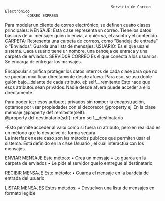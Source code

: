                                                     Servicio de Correo Electrónico
              CORREO EXPRESS
                           
  Para modelar un cliente de correo electrónico, se definen cuatro clases principales:
 MENSAJE:
 Esta clase representa un correo. Tiene los datos básicos de un mensaje: quién lo envía, a quién va, el asunto y el contenido.
CARPETA:
Representa una carpeta de correos, como "Bandeja de entrada" o "Enviados". Guarda una lista de mensajes.
USUARIO:
Es el que usa el sistema. Cada usuario tiene un nombre, una bandeja de entrada y una carpeta de enviados.
SERVIDOR CORREO
Es el que conecta a los usuarios. Se encarga de entregar los mensajes.

Encapsular significa proteger los datos internos de cada clase para que no se puedan modificar directamente desde afuera. Para eso, se uso doble guión bajo__delante de cada atributo.
ej: self.__remitente
Esto hace que esos atributos sean privados. Nadie desde afuera puede acceder a ello directamente.

Para poder leer esos atributos privados sin romper la encapsulación, optamos por usar propiedades con el decorador @property
 ej: En la clase mensaje                                @property                                                   def remitente(self):                       
@property                                                   def destinatario(self):                                           return self.__destinatario

 -Esto permite acceder al valor como si fuera un atributo, pero en realidad es un método que lo devuelve de forma segura.                                 
La interfaz en este caso son los métodos públicos que permiten usar el sistema. Está definido en la clase Usuario , el cual interactúa con los mensajes.

ENVIAR MENSAJE
Este método:
• Crea un mensaje
• Lo guarda en la carpeta de enviados
• Le pide al servidor que lo entregue al destinatario

RECIBIR MENSAJE
Este método:
• Guarda el mensaje en la bandeja de entrada del usuario

LISTAR MENSAJES
Estos métodos:
• Devuelven una lista de mensajes en formato legible                                                 
